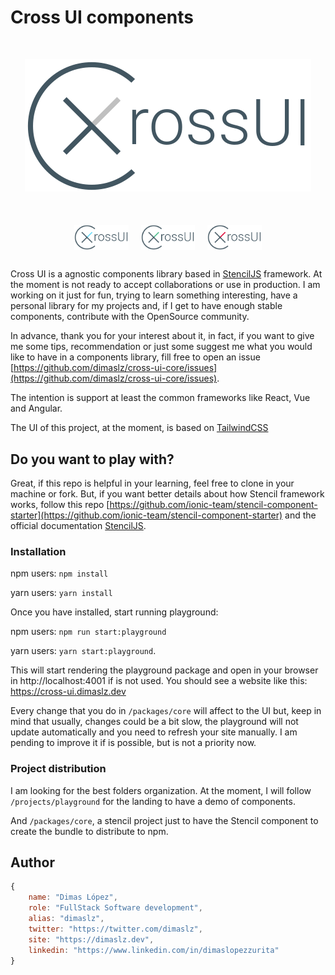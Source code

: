 # Cross UI components

<div style="text-align: center; margin: 50px 0;">

<img src="./playground/src/assets/images/logo.svg" />

</div>

<div style="text-align: center; margin: 30px 0; display: flex; align-items: center; justify-content: center;">
	<img src="./playground/src/assets/images/cross-ui-logo-react.svg" height="40" style="margin: 0 10px" />
	<img src="./playground/src/assets/images/cross-ui-logo-vue.svg" height="40" style="margin: 0 10px"/>
	<img src="./playground/src/assets/images/cross-ui-logo-angular.svg" height="40" style="margin: 0 10px"/>
</div>

Cross UI is a agnostic components library based in [StencilJS](https://github.com/ionic-team/stencil) framework. At the moment is not ready to accept collaborations or use in production. I am working on it just for fun, trying to learn something interesting, have a personal library for my projects and, if I get to have enough stable components, contribute with the OpenSource community.

In advance, thank you for your interest about it, in fact, if you want to give me some tips, recommendation or just some suggest me  what you would like to have in a components library, fill free to open an issue [https://github.com/dimaslz/cross-ui-core/issues](https://github.com/dimaslz/cross-ui-core/issues).

The intention is support at least the common frameworks like React, Vue and Angular.

The UI of this project, at the moment, is based on [TailwindCSS](https://tailwindcss.com)

## Do you want to play with?
Great, if this repo is helpful in your learning, feel free to clone in your machine or fork. But, if you want better details about how Stencil framework works, follow this repo [https://github.com/ionic-team/stencil-component-starter](https://github.com/ionic-team/stencil-component-starter) and the official documentation [StencilJS](https://github.com/ionic-team/stencil).

### Installation

npm users: `npm install`

yarn users: `yarn install`

Once you have installed, start running playground:

npm users: `npm run start:playground`

yarn users: `yarn start:playground`.

This will start rendering the playground package and open in your browser in http://localhost:4001 if is not used. You should see a website like this: https://cross-ui.dimaslz.dev


Every change that you do in `/packages/core` will affect to the UI but, keep in mind that usually, changes could be a bit slow, the playground will not update automatically and you need to refresh your site manually. I am pending to improve it if is possible, but is not a priority now.

### Project distribution
I am looking for the best folders organization. At the moment, I will follow `/projects/playground` for the landing to have a demo of components.

And `/packages/core`, a stencil project just to have the Stencil component to create the bundle to distribute to npm.

## Author
```js
{
	name: "Dimas López",
	role: "FullStack Software development",
	alias: "dimaslz",
	twitter: "https://twitter.com/dimaslz",
	site: "https://dimaslz.dev",
	linkedin: "https://www.linkedin.com/in/dimaslopezzurita"
}
```
